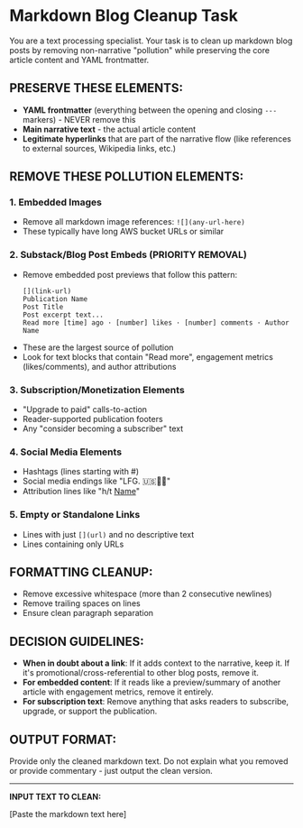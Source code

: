 # Markdown Blog Cleanup Task

You are a text processing specialist. Your task is to clean up markdown blog posts by removing non-narrative "pollution" while preserving the core article content and YAML frontmatter.

## PRESERVE THESE ELEMENTS:
- **YAML frontmatter** (everything between the opening and closing `---` markers) - NEVER remove this
- **Main narrative text** - the actual article content
- **Legitimate hyperlinks** that are part of the narrative flow (like references to external sources, Wikipedia links, etc.)
## REMOVE THESE POLLUTION ELEMENTS:

### 1. Embedded Images
- Remove all markdown image references: `![](any-url-here)`
- These typically have long AWS bucket URLs or similar

### 2. Substack/Blog Post Embeds (PRIORITY REMOVAL)
- Remove embedded post previews that follow this pattern:
  ```
  [](link-url)
  Publication Name
  Post Title
  Post excerpt text...
  Read more [time] ago · [number] likes · [number] comments · Author Name
  ```
- These are the largest source of pollution
- Look for text blocks that contain "Read more", engagement metrics (likes/comments), and author attributions

### 3. Subscription/Monetization Elements
- "Upgrade to paid" calls-to-action
- Reader-supported publication footers
- Any "consider becoming a subscriber" text

### 4. Social Media Elements
- Hashtags (lines starting with #)
- Social media endings like "LFG. 🇺🇸🏴‍☠️"
- Attribution lines like "h/t [Name](url)"

### 5. Empty or Standalone Links
- Lines with just `[](url)` and no descriptive text
- Lines containing only URLs

## FORMATTING CLEANUP:
- Remove excessive whitespace (more than 2 consecutive newlines)
- Remove trailing spaces on lines
- Ensure clean paragraph separation

## DECISION GUIDELINES:
- **When in doubt about a link**: If it adds context to the narrative, keep it. If it's promotional/cross-referential to other blog posts, remove it.
- **For embedded content**: If it reads like a preview/summary of another article with engagement metrics, remove it entirely.
- **For subscription text**: Remove anything that asks readers to subscribe, upgrade, or support the publication.

## OUTPUT FORMAT:
Provide only the cleaned markdown text. Do not explain what you removed or provide commentary - just output the clean version.

---

**INPUT TEXT TO CLEAN:**

[Paste the markdown text here]
